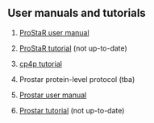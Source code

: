 ## User manuals and tutorials

1. <a href="https://www.bioconductor.org/packages/release/bioc/vignettes/Prostar/inst/doc/Prostar_UserManual.pdf" target="_blank">ProStaR user manual</a>
2. <a href="https://sites.google.com/site/thomasburgerswebpage/download/Prostar_Tutorial.pdf"  target="_blank">ProStaR tutorial</a>  (not up-to-date)
3. <a href="https://sites.google.com/site/thomasburgerswebpage/download/tutorial-CP4P-4.pdf" target="_blank">cp4p tutorial</a>
4. Prostar protein-level protocol (tba)

1. [Prostar user manual](https://www.bioconductor.org/packages/release/bioc/vignettes/Prostar/inst/doc/Prostar_UserManual.pdf)
2. [Prostar tutorial](https://www.bioconductor.org/packages/release/bioc/vignettes/Prostar/inst/doc/Prostar_UserManual.pdf)  (not up-to-date)
